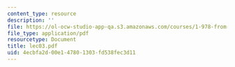 ```yaml
---
content_type: resource
description: ''
file: https://ol-ocw-studio-app-qa.s3.amazonaws.com/courses/1-978-from-nano-to-macro-introduction-to-atomistic-modeling-techniques-january-iap-2007/4ecbfa2d00e147801303fd538fec3d11_lec03.pdf
file_type: application/pdf
resourcetype: Document
title: lec03.pdf
uid: 4ecbfa2d-00e1-4780-1303-fd538fec3d11
---
```

